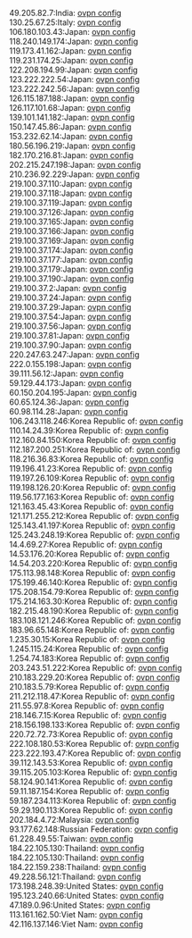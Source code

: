 49.205.82.7:India: [ovpn config](vpn/49_205_82_7.ovpn)  
130.25.67.25:Italy: [ovpn config](vpn/130_25_67_25.ovpn)  
106.180.103.43:Japan: [ovpn config](vpn/106_180_103_43.ovpn)  
118.240.149.174:Japan: [ovpn config](vpn/118_240_149_174.ovpn)  
119.173.41.162:Japan: [ovpn config](vpn/119_173_41_162.ovpn)  
119.231.174.25:Japan: [ovpn config](vpn/119_231_174_25.ovpn)  
122.208.194.99:Japan: [ovpn config](vpn/122_208_194_99.ovpn)  
123.222.222.54:Japan: [ovpn config](vpn/123_222_222_54.ovpn)  
123.222.242.56:Japan: [ovpn config](vpn/123_222_242_56.ovpn)  
126.115.187.188:Japan: [ovpn config](vpn/126_115_187_188.ovpn)  
126.117.101.68:Japan: [ovpn config](vpn/126_117_101_68.ovpn)  
139.101.141.182:Japan: [ovpn config](vpn/139_101_141_182.ovpn)  
150.147.45.86:Japan: [ovpn config](vpn/150_147_45_86.ovpn)  
153.232.62.14:Japan: [ovpn config](vpn/153_232_62_14.ovpn)  
180.56.196.219:Japan: [ovpn config](vpn/180_56_196_219.ovpn)  
182.170.216.81:Japan: [ovpn config](vpn/182_170_216_81.ovpn)  
202.215.247.198:Japan: [ovpn config](vpn/202_215_247_198.ovpn)  
210.236.92.229:Japan: [ovpn config](vpn/210_236_92_229.ovpn)  
219.100.37.110:Japan: [ovpn config](vpn/219_100_37_110.ovpn)  
219.100.37.118:Japan: [ovpn config](vpn/219_100_37_118.ovpn)  
219.100.37.119:Japan: [ovpn config](vpn/219_100_37_119.ovpn)  
219.100.37.126:Japan: [ovpn config](vpn/219_100_37_126.ovpn)  
219.100.37.165:Japan: [ovpn config](vpn/219_100_37_165.ovpn)  
219.100.37.166:Japan: [ovpn config](vpn/219_100_37_166.ovpn)  
219.100.37.169:Japan: [ovpn config](vpn/219_100_37_169.ovpn)  
219.100.37.174:Japan: [ovpn config](vpn/219_100_37_174.ovpn)  
219.100.37.177:Japan: [ovpn config](vpn/219_100_37_177.ovpn)  
219.100.37.179:Japan: [ovpn config](vpn/219_100_37_179.ovpn)  
219.100.37.190:Japan: [ovpn config](vpn/219_100_37_190.ovpn)  
219.100.37.2:Japan: [ovpn config](vpn/219_100_37_2.ovpn)  
219.100.37.24:Japan: [ovpn config](vpn/219_100_37_24.ovpn)  
219.100.37.29:Japan: [ovpn config](vpn/219_100_37_29.ovpn)  
219.100.37.54:Japan: [ovpn config](vpn/219_100_37_54.ovpn)  
219.100.37.56:Japan: [ovpn config](vpn/219_100_37_56.ovpn)  
219.100.37.81:Japan: [ovpn config](vpn/219_100_37_81.ovpn)  
219.100.37.90:Japan: [ovpn config](vpn/219_100_37_90.ovpn)  
220.247.63.247:Japan: [ovpn config](vpn/220_247_63_247.ovpn)  
222.0.155.198:Japan: [ovpn config](vpn/222_0_155_198.ovpn)  
39.111.56.12:Japan: [ovpn config](vpn/39_111_56_12.ovpn)  
59.129.44.173:Japan: [ovpn config](vpn/59_129_44_173.ovpn)  
60.150.204.195:Japan: [ovpn config](vpn/60_150_204_195.ovpn)  
60.65.124.36:Japan: [ovpn config](vpn/60_65_124_36.ovpn)  
60.98.114.28:Japan: [ovpn config](vpn/60_98_114_28.ovpn)  
106.243.118.246:Korea Republic of: [ovpn config](vpn/106_243_118_246.ovpn)  
110.14.24.39:Korea Republic of: [ovpn config](vpn/110_14_24_39.ovpn)  
112.160.84.150:Korea Republic of: [ovpn config](vpn/112_160_84_150.ovpn)  
112.187.200.251:Korea Republic of: [ovpn config](vpn/112_187_200_251.ovpn)  
118.216.36.83:Korea Republic of: [ovpn config](vpn/118_216_36_83.ovpn)  
119.196.41.23:Korea Republic of: [ovpn config](vpn/119_196_41_23.ovpn)  
119.197.26.109:Korea Republic of: [ovpn config](vpn/119_197_26_109.ovpn)  
119.198.126.20:Korea Republic of: [ovpn config](vpn/119_198_126_20.ovpn)  
119.56.177.163:Korea Republic of: [ovpn config](vpn/119_56_177_163.ovpn)  
121.163.45.43:Korea Republic of: [ovpn config](vpn/121_163_45_43.ovpn)  
121.171.255.212:Korea Republic of: [ovpn config](vpn/121_171_255_212.ovpn)  
125.143.41.197:Korea Republic of: [ovpn config](vpn/125_143_41_197.ovpn)  
125.243.248.19:Korea Republic of: [ovpn config](vpn/125_243_248_19.ovpn)  
14.4.69.27:Korea Republic of: [ovpn config](vpn/14_4_69_27.ovpn)  
14.53.176.20:Korea Republic of: [ovpn config](vpn/14_53_176_20.ovpn)  
14.54.203.220:Korea Republic of: [ovpn config](vpn/14_54_203_220.ovpn)  
175.113.98.148:Korea Republic of: [ovpn config](vpn/175_113_98_148.ovpn)  
175.199.46.140:Korea Republic of: [ovpn config](vpn/175_199_46_140.ovpn)  
175.208.154.79:Korea Republic of: [ovpn config](vpn/175_208_154_79.ovpn)  
175.214.163.30:Korea Republic of: [ovpn config](vpn/175_214_163_30.ovpn)  
182.215.48.190:Korea Republic of: [ovpn config](vpn/182_215_48_190.ovpn)  
183.108.121.246:Korea Republic of: [ovpn config](vpn/183_108_121_246.ovpn)  
183.96.65.148:Korea Republic of: [ovpn config](vpn/183_96_65_148.ovpn)  
1.235.30.15:Korea Republic of: [ovpn config](vpn/1_235_30_15.ovpn)  
1.245.115.24:Korea Republic of: [ovpn config](vpn/1_245_115_24.ovpn)  
1.254.74.183:Korea Republic of: [ovpn config](vpn/1_254_74_183.ovpn)  
203.243.51.222:Korea Republic of: [ovpn config](vpn/203_243_51_222.ovpn)  
210.183.229.20:Korea Republic of: [ovpn config](vpn/210_183_229_20.ovpn)  
210.183.5.79:Korea Republic of: [ovpn config](vpn/210_183_5_79.ovpn)  
211.212.118.47:Korea Republic of: [ovpn config](vpn/211_212_118_47.ovpn)  
211.55.97.8:Korea Republic of: [ovpn config](vpn/211_55_97_8.ovpn)  
218.146.7.15:Korea Republic of: [ovpn config](vpn/218_146_7_15.ovpn)  
218.156.198.133:Korea Republic of: [ovpn config](vpn/218_156_198_133.ovpn)  
220.72.72.73:Korea Republic of: [ovpn config](vpn/220_72_72_73.ovpn)  
222.108.180.53:Korea Republic of: [ovpn config](vpn/222_108_180_53.ovpn)  
223.222.193.47:Korea Republic of: [ovpn config](vpn/223_222_193_47.ovpn)  
39.112.143.53:Korea Republic of: [ovpn config](vpn/39_112_143_53.ovpn)  
39.115.205.103:Korea Republic of: [ovpn config](vpn/39_115_205_103.ovpn)  
58.124.90.141:Korea Republic of: [ovpn config](vpn/58_124_90_141.ovpn)  
59.11.187.154:Korea Republic of: [ovpn config](vpn/59_11_187_154.ovpn)  
59.187.234.113:Korea Republic of: [ovpn config](vpn/59_187_234_113.ovpn)  
59.29.190.113:Korea Republic of: [ovpn config](vpn/59_29_190_113.ovpn)  
202.184.4.72:Malaysia: [ovpn config](vpn/202_184_4_72.ovpn)  
93.177.62.148:Russian Federation: [ovpn config](vpn/93_177_62_148.ovpn)  
61.228.49.55:Taiwan: [ovpn config](vpn/61_228_49_55.ovpn)  
184.22.105.130:Thailand: [ovpn config](vpn/184_22_105_130.ovpn)  
184.22.105.130:Thailand: [ovpn config](vpn/184_22_105_130.ovpn)  
184.22.159.238:Thailand: [ovpn config](vpn/184_22_159_238.ovpn)  
49.228.56.121:Thailand: [ovpn config](vpn/49_228_56_121.ovpn)  
173.198.248.39:United States: [ovpn config](vpn/173_198_248_39.ovpn)  
195.123.240.66:United States: [ovpn config](vpn/195_123_240_66.ovpn)  
47.189.0.96:United States: [ovpn config](vpn/47_189_0_96.ovpn)  
113.161.162.50:Viet Nam: [ovpn config](vpn/113_161_162_50.ovpn)  
42.116.137.146:Viet Nam: [ovpn config](vpn/42_116_137_146.ovpn)  
